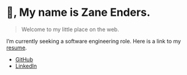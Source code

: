 # 👋, My name is Zane Enders.

> Welcome to my little place on the web.

I’m currently seeking a software engineering role. 
Here is a link to my [resume](/resume).

- [GitHub](https://github.com/zaneenders)
- [LinkedIn](https://www.linkedin.com/in/zane-enders)